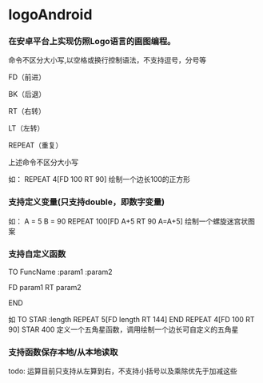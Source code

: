 # logoAndroid
### 在安卓平台上实现仿照Logo语言的画图编程。
命令不区分大小写,以空格或换行控制语法，不支持逗号，分号等 

FD（前进）

BK（后退）

RT（右转）

LT（左转）

REPEAT（重复）

上述命令不区分大小写

如：
REPEAT 4[FD 100 RT 90] 绘制一个边长100的正方形

### 支持定义变量(只支持double，即数字变量)
如：
A = 5 B = 90 REPEAT 100[FD A+5 RT 90 A=A+5] 绘制一个螺旋迷宫状图案 

### 支持自定义函数
TO FuncName :param1 :param2

FD param1 RT param2

END

如
TO STAR :length REPEAT 5[FD length RT 144] END REPEAT 4[FD 100 RT 90] STAR 400 定义一个五角星函数，调用绘制一个边长可自定义的五角星

### 支持函数保存本地/从本地读取

todo: 
运算目前只支持从左算到右，不支持小括号以及乘除优先于加减这些
